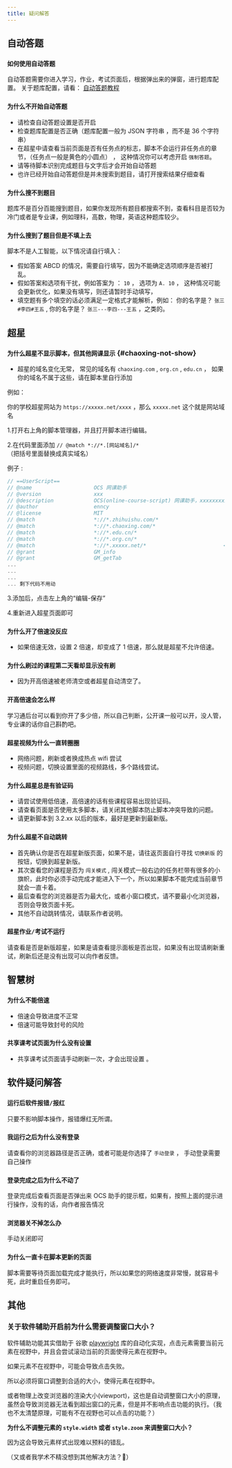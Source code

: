 ```yaml
---
title: 疑问解答
---
```


## 自动答题

### `如何使用自动答题`

自动答题需要你进入学习，作业，考试页面后，根据弹出来的弹窗，进行题库配置。 关于题库配置，请看： [自动答题教程](/docs/work)

### `为什么不开始自动答题`

- 请检查自动答题设置是否开启
- 检查题库配置是否正确（题库配置一般为 JSON 字符串 ，而不是 36 个字符串）
- 在超星中请查看当前页面是否有任务点的标志，脚本不会运行非任务点的章节，（任务点一般是黄色的小圆点） ， 这种情况你可以考虑开启 `强制答题`。
- 请等待脚本识别完成题目与文字后才会开始自动答题
- 也许已经开始自动答题但是并未搜索到题目，请打开搜索结果仔细查看

### `为什么搜不到题目`

题库不是百分百能搜到题目，如果你发现所有题目都搜索不到，查看科目是否较为冷门或者是专业课，例如理科，高数，物理，英语这种题库较少。

### `为什么搜到了题目但是不填上去`

脚本不是人工智能，以下情况请自行填入：

- 假如答案 ABCD 的情况，需要自行填写，因为不能确定选项顺序是否被打乱。
- 假如答案和选项有干扰，例如答案为 ： `10` ， 选项为 `A. 10` ， 这种情况可能会更新优化，如果没有填写，则还请暂时手动填写，
- 填空题有多个填空的话必须满足一定格式才能解析，例如： 你的名字是？ `张三#李四#王五` , 你的名字是？ `张三---李四---王五` ，之类的。

## 超星

### `为什么超星不显示脚本，但其他网课显示` {#chaoxing-not-show}

- 超星的域名变化无常， 常见的域名有 `chaoxing.com` , `org.cn` , `edu.cn` ， 如果你的域名不属于这些，请在脚本里自行添加

例如：

你的学校超星网站为 `https://xxxxx.net/xxxx` ，那么 `xxxxx.net` 这个就是网站域名

1.打开右上角的脚本管理器，并且打开脚本进行编辑。

2.在代码里面添加 `// @match *://*.[网站域名]/*` （把括号里面替换成真实域名）

例子 :

```js
// ==UserScript==
// @name       				OCS 网课助手
// @version    				xxx
// @description				OCS(online-course-script) 网课助手，xxxxxxxxxxxxx
// @author     				enncy
// @license    				MIT
// @match      				*://*.zhihuishu.com/*
// @match      				*://*.chaoxing.com/*
// @match      				*://*.edu.cn/*
// @match      				*://*.org.cn/*
// @match                   *://*.xxxxx.net/*                         <-- 回车新建一行，然后在这一行写
// @grant      				GM_info
// @grant      				GM_getTab
...
...
...
... 剩下代码不用动
```

3.添加后，点击左上角的“编辑-保存”

4.重新进入超星页面即可

### `为什么开了倍速没反应`

- 如果倍速无效，设置 2 倍速，却变成了 1 倍速，那么就是超星不允许倍速。

### `为什么刷过的课程第二天看却显示没有刷`

- 因为开高倍速被老师清空或者超星自动清空了。

### `开高倍速会怎么样`

学习通后台可以看到你开了多少倍，所以自己判断，公开课一般可以开，没人管，专业课的话你自己斟酌吧。

### `超星视频为什么一直转圈圈`

- 网络问题，刷新或者换成热点 wifi 尝试
- 视频问题，切换设置里面的视频路线，多个路线尝试。

### `为什么超星总是有验证码`

- 请尝试使用低倍速，高倍速的话有些课程容易出现验证码。
- 请查看页面是否使用太多脚本，请关闭其他脚本防止脚本冲突导致的问题。
- 请更新脚本到 3.2.xx 以后的版本，最好是更新到最新版。

### `为什么超星不自动跳转`

- 首先确认你是否在超星新版页面，如果不是，请往返页面自行寻找 `切换新版` 的按钮，切换到超星新版。
- 其次查看您的课程是否为 `闯关模式` , 闯关模式一般右边的任务栏带有很多的小旗帜，此时你必须手动完成才能进入下一个，所以如果脚本不能完成当前章节就会一直卡着。
- 最后查看您的浏览器是否为最大化，或者小窗口模式，请不要最小化浏览器，否则会导致页面卡死。
- 其他不自动跳转情况，请联系作者说明。

### `超星作业/考试不运行`

请查看是否是新版超星，如果是请查看提示面板是否出现，如果没有出现请刷新重试，刷新后还是没有出现可以向作者反馈。

## 智慧树

### `为什么不能倍速`

- 倍速会导致进度不正常
- 倍速可能导致封号的风险

### `共享课考试页面为什么没有设置`

- 共享课考试页面请手动刷新一次，才会出现设置 。

## 软件疑问解答

### `运行后软件报错/报红`

只要不影响脚本操作，报错爆红无所谓。

### `我运行之后为什么没有登录`

请查看你的浏览器路径是否正确，或者可能是你选择了 `手动登录` ， 手动登录需要自己操作

### `登录完成之后为什么不动了`

登录完成后查看页面是否弹出来 OCS 助手的提示框，如果有，按照上面的提示进行操作，没有的话，向作者报告情况

### `浏览器关不掉怎么办`

手动关闭即可

### `为什么一直卡在脚本更新的页面`

脚本需要等待页面加载完成才能执行，所以如果您的网络速度非常慢，就容易卡死，此时重启任务即可。

## 其他

### 关于软件辅助开启前为什么需要调整窗口大小？

软件辅助功能其实借助于 谷歌 [playwright](https://playwright.dev/) 库的自动化实现，点击元素需要当前元素在视野中，并且会尝试滚动当前的页面使得元素在视野中。

如果元素不在视野中，可能会导致点击失败。

所以必须将窗口调整到合适的大小，使得元素在视野中。

或者物理上改变浏览器的渲染大小(viewport)，这也是自动调整窗口大小的原理，虽然会导致浏览器无法看到超出窗口的元素，但是并不影响点击功能的执行。（我也不太清楚原理，可能有不在视野也可以点击的功能？）

**为什么不调整元素的 `style.width` 或者 `style.zoom` 来调整窗口大小？**

因为这会导致元素样式出现难以预料的错乱。

（又或者我学术不精没想到其他解决方法？🧐）
